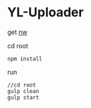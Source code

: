 # YL-Uploader


get [nw](http://nwjs.io/)


cd root  
```
npm install
```



run 
```
//cd root
gulp clean
gulp start
```

